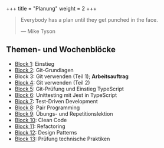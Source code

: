 +++
title = "Planung"
weight = 2
+++

> Everybody has a plan until they get punched in the face.
> 
> — Mike Tyson

## Themen- und Wochenblöcke

- [Block 1](01-einstieg/): Einstieg
- [Block 2](02-git-grundlagen/): Git-Grundlagen
- Block 3: Git verwenden (Teil 1); **Arbeitsauftrag**
- [Block 4](04-git-verwenden-2/): Git verwenden (Teil 2)
- [Block 5](05-git-pruefung-typescript-einstieg/): Git-Prüfung und Einstieg TypeScript
- [Block 6](06-unittesting/): Unittesting mit Jest in TypeScript
- [Block 7](07-test-driven-development/): Test-Driven Development
- [Block 8](08-pair-programming/): Pair Programming
- [Block 9](09-uebungslektion/): Übungs- und Repetitionslektion
- [Block 10](10-clean-code/): Clean Code
- [Block 11](11-refactoring/): Refactoring
- [Block 12](12-design-patterns/): Design Patterns
- [Block 13](13-pruefung-technische-praktiken/): Prüfung technische Praktiken
